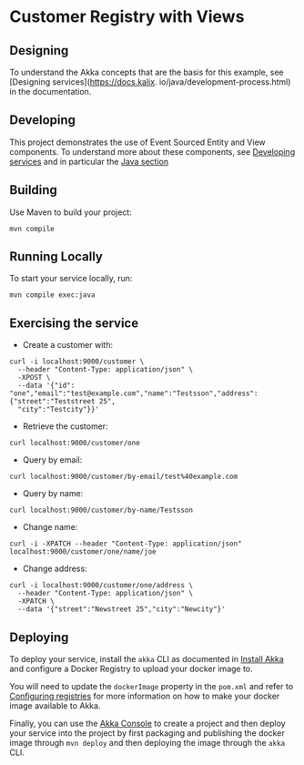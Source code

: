# Customer Registry with Views

## Designing

To understand the Akka concepts that are the basis for this example, see [Designing services](https://docs.kalix.
io/java/development-process.html) in the documentation.

## Developing

This project demonstrates the use of Event Sourced Entity and View components.
To understand more about these components, see [Developing services](https://docs.kalix.io/services/)
and in particular the [Java section](https://docs.kalix.io/java/)

## Building

Use Maven to build your project:

```shell
mvn compile
```

## Running Locally

To start your service locally, run:

```shell
mvn compile exec:java
```

## Exercising the service

* Create a customer with:

```shell
curl -i localhost:9000/customer \
  --header "Content-Type: application/json" \
  -XPOST \
  --data '{"id": "one","email":"test@example.com","name":"Testsson","address":{"street":"Teststreet 25", 
  "city":"Testcity"}}'
```

* Retrieve the customer:

```shell
curl localhost:9000/customer/one
```

* Query by email:

```shell
curl localhost:9000/customer/by-email/test%40example.com
```

* Query by name:

```shell
curl localhost:9000/customer/by-name/Testsson
```

* Change name:

```shell
curl -i -XPATCH --header "Content-Type: application/json"  localhost:9000/customer/one/name/joe
```

* Change address:

```shell
curl -i localhost:9000/customer/one/address \
  --header "Content-Type: application/json" \
  -XPATCH \
  --data '{"street":"Newstreet 25","city":"Newcity"}'
```

## Deploying

To deploy your service, install the `akka` CLI as documented in
[Install Akka](https://docs.kalix.io/kalix/install-kalix.html)
and configure a Docker Registry to upload your docker image to.

You will need to update the `dockerImage` property in the `pom.xml` and refer to
[Configuring registries](https://docs.kalix.io/projects/container-registries.html)
for more information on how to make your docker image available to Akka.

Finally, you can use the [Akka Console](https://console.kalix.io)
to create a project and then deploy your service into the project by first packaging and
publishing the docker image through `mvn deploy` and then deploying the image
through the `akka` CLI.
